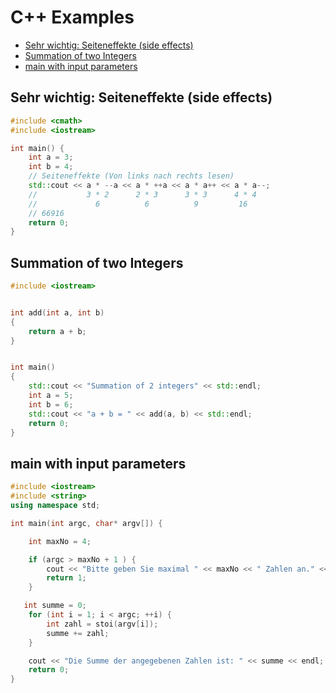# C++ Examples


<!-- @import "[TOC]" {cmd="toc" depthFrom=2 depthTo=6 orderedList=false} -->

<!-- code_chunk_output -->

- [Sehr wichtig: Seiteneffekte (side effects)](#sehr-wichtig-seiteneffekte-side-effects)
- [Summation of two Integers](#summation-of-two-integers)
- [main with input parameters](#main-with-input-parameters)

<!-- /code_chunk_output -->

## Sehr wichtig: Seiteneffekte (side effects)

```c++
#include <cmath>
#include <iostream>

int main() {
    int a = 3;
    int b = 4;
    // Seiteneffekte (Von links nach rechts lesen)
    std::cout << a * --a << a * ++a << a * a++ << a * a--;
    //           3 * 2      2 * 3      3 * 3      4 * 4
    //             6          6          9         16
    // 66916
    return 0;
}
```

## Summation of two Integers

```c++
#include <iostream>


int add(int a, int b)
{
    return a + b;
}


int main()
{
    std::cout << "Summation of 2 integers" << std::endl;
    int a = 5;
    int b = 6;
    std::cout << "a + b = " << add(a, b) << std::endl;
    return 0;
}
```

## main with input parameters

```c++
#include <iostream>
#include <string>
using namespace std;

int main(int argc, char* argv[]) {

    int maxNo = 4;

    if (argc > maxNo + 1 ) {
        cout << "Bitte geben Sie maximal " << maxNo << " Zahlen an." << endl;
        return 1;
    }

   int summe = 0;
    for (int i = 1; i < argc; ++i) {
        int zahl = stoi(argv[i]);
        summe += zahl;
    }

    cout << "Die Summe der angegebenen Zahlen ist: " << summe << endl;
    return 0;
}
```